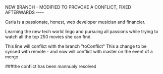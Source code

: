 NEW BRANCH - MODIFIED TO PROVOKE A CONFLICT, FIXED AFTERWARDS ----

Carla is a passionate, honest, web developer musician and financier.

Learning the new tech world lingo and pursuing all passions while trying to watch all the top 250 movies she can find.

This line will conflict with the branch "toConflict"
This a change to be synced with remote -  and now will conflict with master on the event of a merge

###the conflict has been mannualy resolved
